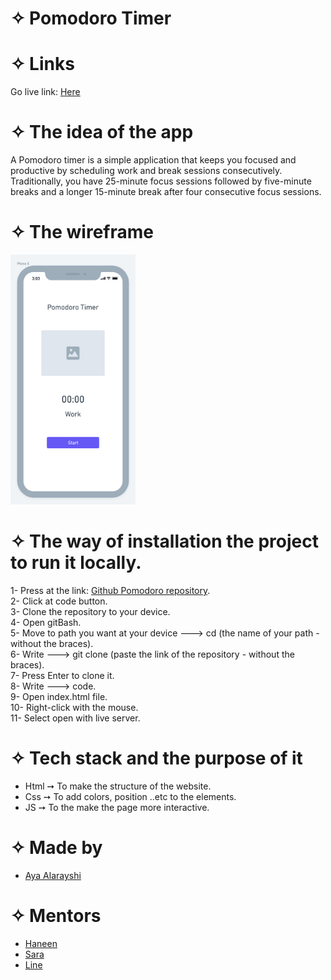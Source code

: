 # ✧ Pomodoro Timer

# ✧ Links 
Go live link: [Here](https://gsg-fc03.github.io/AyaPomodoroTimer/)
# ✧ The idea of the app
A Pomodoro timer is a simple application that keeps you focused and productive by scheduling work and break sessions consecutively. Traditionally, you have 25-minute focus sessions followed by five-minute breaks and a longer 15-minute break after four consecutive focus sessions.
# ✧ The wireframe
<img src="./img/wireframe.png" width="200px" height="400px">
<br>

# ✧ The way of installation the project to run it locally.

1- Press at the link: [Github Pomodoro repository](https://github.com/GSG-FC03/AyaPomodoroTimer).<br>
2- Click at code button.<br>
3- Clone the repository to your device.<br>
4- Open gitBash.<br>
5- Move to path you want at your device ---> cd (the name of your path - without the braces).<br>
6- Write ---> git clone (paste the link of the repository - without the braces).<br>
7- Press Enter to clone it.<br>
8- Write ---> code.<br>
9- Open index.html file.<br>
10- Right-click with the mouse.<br>
11- Select open with live server.<br>

# ✧ Tech stack and the purpose of it
* Html ➙ To make the structure of the website.<br>
* Css ➙ To add colors, position ..etc to the elements.<br>
* JS ➙ To the make the page more interactive.<br>

# ✧ Made by 
- [Aya Alarayshi](https://github.com/Aya74)

# ✧ Mentors
- [Haneen](https://github.com/hshahwan)<br>
- [Sara](https://github.com/sara219)<br>
- [Line](https://github.com/lina-jamal)